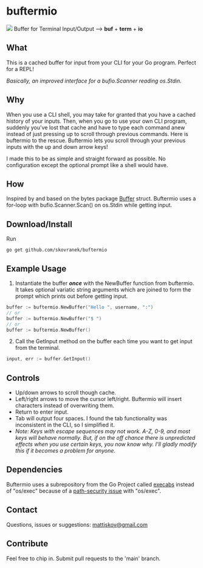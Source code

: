 # buftermio
[![](https://godoc.org/github.com/skovranek/buftermio?status.svg)](https://pkg.go.dev/github.com/skovranek/buftermio#section-readme)
Buffer for Terminal Input/Output --> __buf__ + __term__ + __io__
## What
This is a cached buffer for input from your CLI for your Go program. Perfect for a REPL!

_Basically, an improved interface for a bufio.Scanner reading os.Stdin._
## Why
When you use a CLI shell, you may take for granted that you have a cached history of your inputs. Then, when you go to use your own CLI program, suddenly you've lost that cache and have to type each command anew instead of just pressing up to scroll through previous commands. Here is buftermio to the rescue. Buftermio lets you scroll through your previous inputs with the up and down arrow keys!

I made this to be as simple and straight forward as possible. No configuration except the optional prompt like a shell would have.
## How
Inspired by and based on the bytes package [Buffer](https://pkg.go.dev/bytes#Buffer) struct. Buftermio uses a for-loop with bufio.Scanner.Scan() on os.Stdin while getting input.
## Download/Install
Run
```
go get github.com/skovranek/buftermio
```
## Example Usage
1) Instantiate the buffer _**once**_ with the NewBuffer function from buftermio. It takes optional variatic string arguments which are joined to form the prompt which prints out before getting input.
```go
buffer := buftermio.NewBuffer("Hello ", username, ":")
// or
buffer := buftermio.NewBuffer("$ ")
// or
buffer := buftermio.NewBuffer()
```
2) Call the GetInput method on the buffer each time you want to get input from the terminal.
```go
input, err := buffer.GetInput()
```
## Controls
- Up/down arrows to scroll though cache.
- Left/right arrows to move the cursor left/right. Buftermio will insert characters instead of overwriting them.
- Return to enter input.
- Tab will output four spaces. I found the tab functionality was inconsistent in the CLI, so I simplified it.
- _Note: Keys with escape sequences may not work. A-Z, 0-9, and most keys will behave normally. But, if on the off chance there is unpredicted effects when you use certain keys, you now know why. I'll gladly modify this if it becomes a problem for anyone._
## Dependencies
Buftermio uses a subrepository from the Go Project called [execabs](https://pkg.go.dev/golang.org/x/sys/execabs) instead of "os/exec" because of a [path-security issue](https://go.dev/blog/path-security) with "os/exec".
## Contact
Questions, issues or suggestions: mattjskov@gmail.com
## Contribute
Feel free to chip in. Submit pull requests to the 'main' branch.
